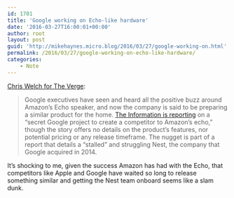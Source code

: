 ```yaml
---
id: 1701
title: 'Google working on Echo-like hardware'
date: '2016-03-27T16:00:01+00:00'
author: root
layout: post
guid: 'http://mikehaynes.micro.blog/2016/03/27/google-working-on.html'
permalink: /2016/03/27/google-working-on-echo-like-hardware/
categories:
    - Note
---
```


[Chris Welch for The Verge](https://www.theverge.com/2016/3/24/11298426/google-building-amazon-echo-rival):

> Google executives have seen and heard all the positive buzz around Amazon’s Echo speaker, and now the company is said to be preparing a similar product for the home. [The Information is reporting](https://www.theinformation.com/inside-tony-fadells-struggle-to-build-nest) on a “secret Google project to create a competitor to Amazon’s echo,” though the story offers no details on the product’s features, nor potential pricing or any release timeframe. The nugget is part of a report that details a “stalled” and struggling Nest, the company that Google acquired in 2014.

It’s shocking to me, given the success Amazon has had with the Echo, that competitors like Apple and Google have waited so long to release something similar and getting the Nest team onboard seems like a slam dunk.